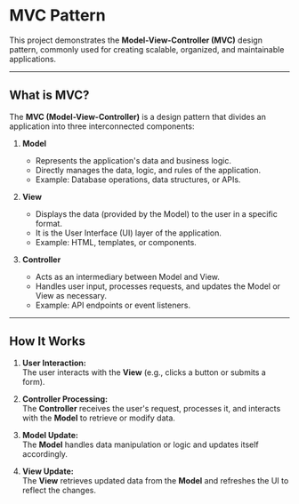 # **MVC Pattern**

This project demonstrates the **Model-View-Controller (MVC)** design pattern, commonly used for creating scalable, organized, and maintainable applications.

---

## **What is MVC?**

The **MVC (Model-View-Controller)** is a design pattern that divides an application into three interconnected components:

1. **Model**  
   - Represents the application's data and business logic.
   - Directly manages the data, logic, and rules of the application.
   - Example: Database operations, data structures, or APIs.

2. **View**  
   - Displays the data (provided by the Model) to the user in a specific format.
   - It is the User Interface (UI) layer of the application.
   - Example: HTML, templates, or components.

3. **Controller**  
   - Acts as an intermediary between Model and View.
   - Handles user input, processes requests, and updates the Model or View as necessary.
   - Example: API endpoints or event listeners.

---

## **How It Works**

1. **User Interaction:**  
   The user interacts with the **View** (e.g., clicks a button or submits a form).

2. **Controller Processing:**  
   The **Controller** receives the user's request, processes it, and interacts with the **Model** to retrieve or modify data.

3. **Model Update:**  
   The **Model** handles data manipulation or logic and updates itself accordingly.

4. **View Update:**  
   The **View** retrieves updated data from the **Model** and refreshes the UI to reflect the changes.


